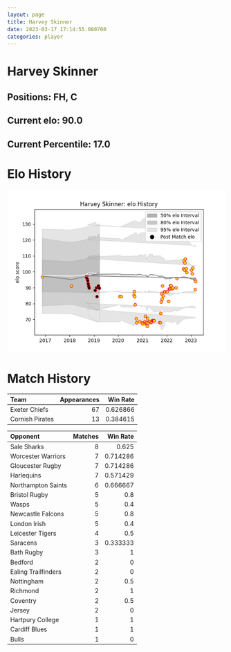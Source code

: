 ```yaml
---  
layout: page  
title: Harvey Skinner  
date: 2023-03-17 17:14:55.080700  
categories: player  
---
```

# Harvey Skinner

## Positions: FH, C

## Current elo: 90.0

## Current Percentile: 17.0

# Elo History


![elo history](history_HarveySkinner.png)
# Match History


| Team            |   Appearances |   Win Rate |
|:----------------|--------------:|-----------:|
| Exeter Chiefs   |            67 |   0.626866 |
| Cornish Pirates |            13 |   0.384615 |

| Opponent            |   Matches |   Win Rate |
|:--------------------|----------:|-----------:|
| Sale Sharks         |         8 |   0.625    |
| Worcester Warriors  |         7 |   0.714286 |
| Gloucester Rugby    |         7 |   0.714286 |
| Harlequins          |         7 |   0.571429 |
| Northampton Saints  |         6 |   0.666667 |
| Bristol Rugby       |         5 |   0.8      |
| Wasps               |         5 |   0.4      |
| Newcastle Falcons   |         5 |   0.8      |
| London Irish        |         5 |   0.4      |
| Leicester Tigers    |         4 |   0.5      |
| Saracens            |         3 |   0.333333 |
| Bath Rugby          |         3 |   1        |
| Bedford             |         2 |   0        |
| Ealing Trailfinders |         2 |   0        |
| Nottingham          |         2 |   0.5      |
| Richmond            |         2 |   1        |
| Coventry            |         2 |   0.5      |
| Jersey              |         2 |   0        |
| Hartpury College    |         1 |   1        |
| Cardiff Blues       |         1 |   1        |
| Bulls               |         1 |   0        |